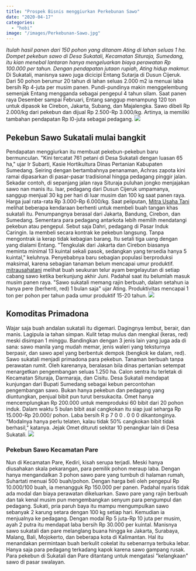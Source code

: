 ```yaml
---
title: "Prospek Bisnis menggiurkan Perkebunan Sawo"
date: "2020-04-17"
categories: 
  - "hobi"
image: "/images/Perkebunan-Sawo.jpg"
---
```


_Itulah hasil panen dari 150 pohon yang ditanam Ating di lahan seluas 1 ha. Dompet pekebun sawo di Desa Sukatali, Kecamatan Situraja, Sumedang, itu kian menebal lantaran hanya mengeluarkan biaya perawatan Rp 100.000 per tahun. Dengan pendapatan jutaan rupiah, Ating hidup makmur._ Di Sukatali, manisnya sawo juga dicicipi Entang Sutarja di Dusun Cijeruk. Dari 50 pohon berumur 20 tahun di lahan seluas 2.000 m2 ia menuai laba bersih Rp 4-juta per musim panen. Pundi-pundinya makin menggelembung semenjak Entang mengganda sebagai pengepul 4 tahun silam. Saat panen raya Desember sampai Februari, Entang sanggup menampung 120 ton untuk dipasok ke Cirebon, Jakarta, Subang, dan Majalengka. Sawo dibeli Rp 2.000/kg dari pekebun dan dijual Rp 2.500-Rp 3.000/kg. Artinya, ia memiliki tambahan pendapatan Rp l0-juta sebagai pedagang. [![](/images/Perkebunan.jpg)](http://localhost/mitra/wp-content/uploads/2020/04/Perkebunan.jpg)

## Pekebun Sawo Sukatali mulai bangkit

Pendapatan menggiurkan itu membuat pekebun-pekebun baru bermunculan. "Kini tercatat 761 petani di Desa Sukatali dengan luasan 65 ha," ujar Ir Subarti, Kasie Hortikultura Dinas Pertanian Kabupaten Sumedang. Seiring dengan bertambahnya penanaman, Achras zapota kini ramai dipasarkan di pasar-pasar tradisional hingga pedagang pinggir jalan. Sekadar contoh, di sepanjang jalan raya Situraja puluhan jongko menjajakan sawo nan manis itu. Isar, pedagang dari Dusun Cijeruk umpamanya, sanggup menjual 30 kg per hari di luar musim dan 100 kg saat panen raya. Harga jual rata-rata Rp 3.000-Rp 6.000/kg. Saat peliputan, [Mitra Usaha Tani](http://localhost/mitra) melihat beberapa kendaraan berhenti untuk membeli buah tangan khas sukatali itu. Penumpangnya berasal dari Jakarta, Bandung, Cirebon, dan Sumedang. Sementara para pedagang antarkota lebih memilih mendatangi pekebun atau pengepul. Sebut saja Dahri, pedagang di Pasar Induk Caringin. Ia membeli secara kontrak ke pekebun langsung. Tanpa mengontrak ia kerap tidak kebagian barang. Itu setali tiga uang dengan yang dialami Entang. "Tengkulak dari Jakarta dan Cirebon biasanya meminta minimal 13 kuintal sekali pasok, sedangkan yang tersedia hanya 5 kuintal," keluhnya. Penyebabnya baru sebagian populasi berproduksi maksimal, karena sebagian tanaman belum mencapai umur produktif. [mitrausahatani](http://localhost/mitra/) melihat buah seukuran telur ayam bergelayutan di setiap cabang sawo ketika berkunjung akhir Juni. Padahal saat itu belumlah masuk musim panen raya. "Sawo sukatali memang rajin berbuah, dalam setahun ia hanya pere (berhenti, red) 1 bulan saja" ujar Ating. Produktivitas mencapai 1 ton per pohon per tahun pada umur produktif 15-20 tahun. [![](/images/buah-sawo.jpg)](http://localhost/mitra/wp-content/uploads/2020/04/buah-sawo.jpg)

## Komoditas Primadona

Wajar saja buah andalan sukatali itu digemari. Dagingnya lembut, berair, dan manis. Lagipula ia tahan simpan. Kulit tetap mulus dan mengkal (keras, red) meski disimpan 1 minggu. Bandingkan dengan 3 jenis lain yang juga ada di sana: sawo manila yang mudah memar, jenis waleri yang teksturnya berpasir, dan sawo apel yang berbentuk dempok (bengkok ke dalam, red). Sawo sukatali menjadi primadona para pekebun. Tanaman berbuah tanpa perawatan rumit. Oleh karenanya, beralasan bila dinas pertanian setempat menargetkan pengembangan seluas 1.250 ha. Calon sentra itu terletak di Kecamatan Situraja, Darmaraja, dan Cisitu. Desa Sukatali mendapat kunjungan dari Bupati Sumedang sebagai kebun percontohan pengembangan sawo. Bukan hanya pekebun dan pedagang yang diuntungkan, penjual bibit pun turut bersukacita. Omet hanya mencemplungkan Rp 200.000 untuk memproduksi 60 bibit dari 20 pohon induk. Dalam waktu 5 bulan bibit asal cangkokan itu siap jual seharga Rp 15.000-Rp 20.000/ pohon. Laba bersih R p 7 0 0 . 0 0 0 dikantonginya. "Modalnya hanya perlu telaten, kalau tidak 50% cangkokan bibit tidak berhasil," katanya. Jejak Omet dituruti sekitar 10 penangkar lain di Desa Sukatali. [![](/images/sawo-jumbo.jpg)](http://localhost/mitra/wp-content/uploads/2020/04/sawo-jumbo.jpg)

### Pekebun Sawo Kecamatan Pare

Nun di Kecamatan Pare, Kediri, kisah serupa terjadi. Meski hanya diusahakan skala pekarangan, para pemilik pohon meraup laba. Dengan hanya mengandalkan 3 pohon sawo pare yang tumbuh di halaman rumah, Suhartati menuai 500 buah/pohon. Dengan harga beli oleh pengepul Rp 10.000/100 buah, ia menangguk Rp 150.000 per panen. Padahal nyaris tidak ada modal dan biaya perawatan dikeluarkan. Sawo pare yang rajin berbuah dan tak kenal musim pun mengembangkan senyum para pengumpul dan pedagang. Sukati, pria paruh baya itu mampu mengumpulkan sawo sebanyak 2 karung setara dengan 100 kg setiap hari. Kemudian ia menjualnya ke pedagang. Dengan modal Rp 5 juta-Rp 10 juta per musim, ayah 2 putra itu mendapat laba bersih Rp 30.000 per kuintal. Manisnya sawo sukatali dan pare melanglang buana hingga ke Jakarta, Surabaya, Malang, Bali, Mojokerto, dan beberapa kota di Kalimantan. Hal itu menandakan permintaan buah berkulit cokelat itu sebenarnya terbuka lebar. Hanya saja para pedagang terkadang kapok karena sawo gampang rusak. Para pekebun di Sukatali dan Pare ditantang untuk mengatasi "kelangkaan" sawo di pasar swalayan.
